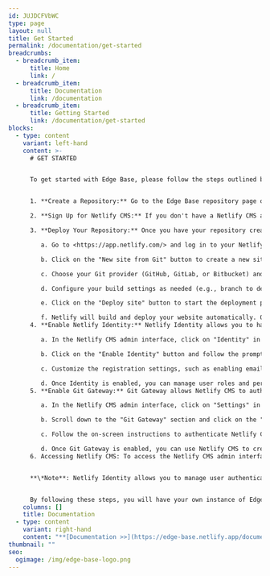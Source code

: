 ```yaml
---
id: JUJDCFVbWC
type: page
layout: null
title: Get Started
permalink: /documentation/get-started
breadcrumbs:
  - breadcrumb_item:
      title: Home
      link: /
  - breadcrumb_item:
      title: Documentation
      link: /documentation
  - breadcrumb_item:
      title: Getting Started
      link: /documentation/get-started
blocks:
  - type: content
    variant: left-hand
    content: >-
      # G﻿ET STARTED


      To get started with Edge Base, please follow the steps outlined below:


      1. **Create a Repository:** Go to the Edge Base repository page on GitHub by visiting the following URL: <https://github.com/processton-io/edge-base>. Once there, click on the "Use this template" button to create a new repository based on Edge Base. This will allow you to have your own copy of the template to work with.

      2. **Sign Up for Netlify CMS:** If you don't have a Netlify CMS account, you will need to sign up for one. Visit <https://app.netlify.com/signup> and create a new account. Netlify CMS provides a user-friendly interface for managing your website's content.

      3. **Deploy Your Repository:** Once you have your repository created and your Netlify CMS account set up, it's time to deploy your Edge Base website. Follow these steps:

         a. Go to <https://app.netlify.com/> and log in to your Netlify CMS account.

         b. Click on the "New site from Git" button to create a new site.

         c. Choose your Git provider (GitHub, GitLab, or Bitbucket) and select the repository you created in step 1.

         d. Configure your build settings as needed (e.g., branch to deploy, build command, etc.).

         e. Click on the "Deploy site" button to start the deployment process.

         f. Netlify will build and deploy your website automatically. Once the deployment is complete, you will receive a unique URL for your live website. Apologies for the oversight. Here are the additional steps to enable Netlify Identity and Git Gateway for your Edge Base website deployment:
      4. **Enable Netlify Identity:** Netlify Identity allows you to handle user authentication and manage user accounts for your website. Follow these steps to enable Netlify Identity:

         a. In the Netlify CMS admin interface, click on "Identity" in the left sidebar.

         b. Click on the "Enable Identity" button and follow the prompts to set up Identity for your site.

         c. Customize the registration settings, such as enabling email confirmation or invitation-only sign-up, as per your requirements.

         d. Once Identity is enabled, you can manage user roles and permissions, authentication providers, and other settings from the "Identity" section.
      5. **Enable Git Gateway:** Git Gateway allows Netlify CMS to authenticate and interact with your Git provider (GitHub, GitLab, or Bitbucket) to manage your website's content. Follow these steps to enable Git Gateway:

         a. In the Netlify CMS admin interface, click on "Settings" in the left sidebar.

         b. Scroll down to the "Git Gateway" section and click on the "Enable Git Gateway" button.

         c. Follow the on-screen instructions to authenticate Netlify CMS with your Git provider and grant the necessary permissions.

         d. Once Git Gateway is enabled, you can use Netlify CMS to create, edit, and publish content directly to your Git repository.
      6. Accessing Netlify CMS: To access the Netlify CMS admin interface and start managing your content, append "/admin" to your website's URL (e.g., `https://your-website-url.com/admin`). Log in with your Netlify CMS credentials, and you will be able to create and edit content using the intuitive CMS interface.


      **\*Note**: Netlify Identity allows you to manage user authentication, while Git Gateway enables seamless content management through Netlify CMS. If you have any further questions or encounter any issues, don't hesitate to reach out to the Netlify CMS support team for assistance.*


      By following these steps, you will have your own instance of Edge Base deployed and ready to use. You can now begin customizing and adding content to your website using the powerful features provided by Netlify CMS.
    columns: []
    title: Documentation
  - type: content
    variant: right-hand
    content: "**[Documentation >>](https://edge-base.netlify.app/documentation/)**"
thumbnail: ""
seo:
  ogimage: /img/edge-base-logo.png
---
```

